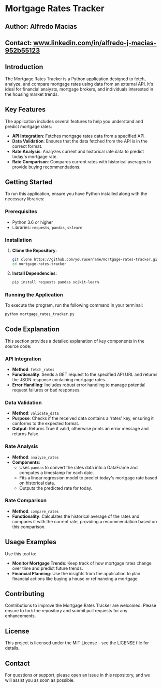 # Mortgage Rates Tracker
## Author: Alfredo Macias
## Contact: www.linkedin.com/in/alfredo-j-macias-952b55123

## Introduction
The Mortgage Rates Tracker is a Python application designed to fetch, analyze, and compare mortgage rates using data from an external API. It's ideal for financial analysts, mortgage brokers, and individuals interested in the housing market trends.

## Key Features
The application includes several features to help you understand and predict mortgage rates:

- **API Integration**: Fetches mortgage rates data from a specified API.
- **Data Validation**: Ensures that the data fetched from the API is in the correct format.
- **Rate Analysis**: Analyzes current and historical rate data to predict today's mortgage rate.
- **Rate Comparison**: Compares current rates with historical averages to provide buying recommendations.

## Getting Started
To run this application, ensure you have Python installed along with the necessary libraries:

### Prerequisites
- Python 3.6 or higher
- Libraries: `requests`, `pandas`, `sklearn`

### Installation
1. **Clone the Repository**:
   ```bash
   git clone https://github.com/yourusername/mortgage-rates-tracker.git
   cd mortgage-rates-tracker
   ```
2. **Install Dependencies**:
   ```bash
   pip install requests pandas scikit-learn
   ```

### Running the Application
To execute the program, run the following command in your terminal:
   ```bash
   python mortgage_rates_tracker.py
   ```

## Code Explanation
This section provides a detailed explanation of key components in the source code:

### API Integration
- **Method**: `fetch_rates`
- **Functionality**: Sends a GET request to the specified API URL and returns the JSON response containing mortgage rates.
- **Error Handling**: Includes robust error handling to manage potential request failures or bad responses.

### Data Validation
- **Method**: `validate_data`
- **Purpose**: Checks if the received data contains a 'rates' key, ensuring it conforms to the expected format.
- **Output**: Returns True if valid, otherwise prints an error message and returns False.

### Rate Analysis
- **Method**: `analyze_rates`
- **Components**: 
  - Uses `pandas` to convert the rates data into a DataFrame and computes a timestamp for each date.
  - Fits a linear regression model to predict today's mortgage rate based on historical data.
  - Outputs the predicted rate for today.

### Rate Comparison
- **Method**: `compare_rates`
- **Functionality**: Calculates the historical average of the rates and compares it with the current rate, providing a recommendation based on this comparison.

## Usage Examples
Use this tool to:
- **Monitor Mortgage Trends**: Keep track of how mortgage rates change over time and predict future trends.
- **Financial Planning**: Use the insights from the application to plan financial actions like buying a house or refinancing a mortgage.

## Contributing
Contributions to improve the Mortgage Rates Tracker are welcomed. Please ensure to fork the repository and submit pull requests for any enhancements.

## License
This project is licensed under the MIT License - see the LICENSE file for details.

## Contact
For questions or support, please open an issue in this repository, and we will assist you as soon as possible.

